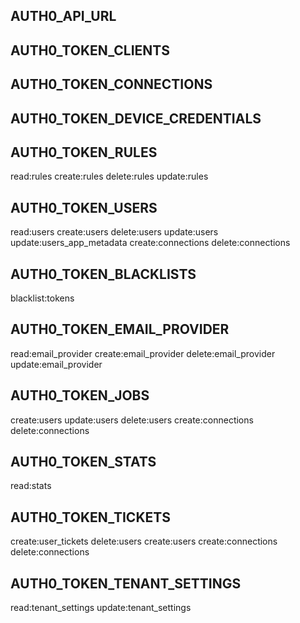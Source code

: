 ﻿

## AUTH0_API_URL

## AUTH0_TOKEN_CLIENTS

## AUTH0_TOKEN_CONNECTIONS

## AUTH0_TOKEN_DEVICE_CREDENTIALS

## AUTH0_TOKEN_RULES

read:rules
create:rules
delete:rules
update:rules

## AUTH0_TOKEN_USERS

read:users
create:users
delete:users
update:users
update:users_app_metadata
create:connections
delete:connections


## AUTH0_TOKEN_BLACKLISTS

blacklist:tokens

## AUTH0_TOKEN_EMAIL_PROVIDER

read:email_provider
create:email_provider
delete:email_provider
update:email_provider

## AUTH0_TOKEN_JOBS

create:users
update:users
delete:users
create:connections
delete:connections

## AUTH0_TOKEN_STATS

read:stats

## AUTH0_TOKEN_TICKETS

create:user_tickets
delete:users
create:users
create:connections
delete:connections

## AUTH0_TOKEN_TENANT_SETTINGS

read:tenant_settings
update:tenant_settings